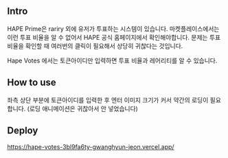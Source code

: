 ## Intro
HAPE Prime은 rariry 외에 유저가 투표하는 시스템이 있습니다.
마켓플레이스에서는 이런 투표 비율을 알 수 없어서 HAPE 공식 홈페이지에서 확인해야합니다.
문제는 투표 비율을 확인할 때 여러번의 클릭이 필요해서 상당히 귀찮다는 것입니다.

Hape Votes 에서는 토큰아이디만 입력하면 투표 비율과 레어리티를 알 수 있습니다.

## How to use
좌측 상단 부분에 토큰아이디를 입력한 후 엔터
이미지 크기가 커서 약간의 로딩이 필요합니다.
(로딩 애니메이션은 귀찮아서 안 넣었습니다)

## Deploy
https://hape-votes-3bl9fa6ty-gwanghyun-jeon.vercel.app/
